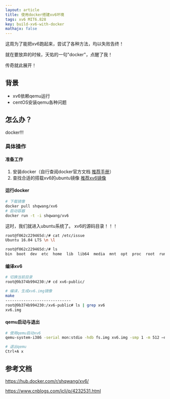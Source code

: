 ```yaml
---
layout: article
title: 使用docker搭建xv6环境
tags: xv6 MIT6.828
key: build-xv6-with-docker
mathajx: false
---
```

这周为了能把xv6跑起来，尝试了各种方法，均以失败告终！

就在要放弃的时候，天佑的一句"docker"，点醒了我！

传奇就此展开！
<!--more-->

## 背景

- xv6依赖qemu运行
- centOS安装qemu各种问题

## 怎么办？

docker!!!

### 具体操作

#### 准备工作

1. 安装docker（自行查阅docker官方文档 [推荐手册](https://yeasy.gitbooks.io/docker_practice/introduction/what.html)）
2. 查找合适的搭载xv6的ubuntu镜像 [推荐xv6镜像](https://hub.docker.com/r/shqwang/xv6/)

#### 运行docker

```bash
# 下载镜像
docker pull shqwang/xv6
# 启动容器
docker run -t -i shqwang/xv6
```

这时，我们就进入ubuntu系统了。
xv6的源码目录！！！

```bash
root@f062c229465d:/# cat /etc/issue
Ubuntu 16.04 LTS \n \l

root@f062c229465d:/# ls
bin  boot  dev  etc  home  lib  lib64  media  mnt  opt  proc  root  run  sbin  srv  sys  tmp  usr  var  xv6-public
```

#### 编译xv6

```bash
# 切换当前目录
root@9b374b994230:/# cd xv6-public/

# 编译，生成xv6.img镜像
make
-----------------------------
root@9b374b994230:/xv6-public# ls | grep xv6
xv6.img
```

#### qemu启动与退出

```bash
# 使用qemu启动xv6
qemu-system-i386 -serial mon:stdio -hdb fs.img xv6.img -smp 1 -m 512 —nographic

# 退出qemu
Ctrl+A x
```

## 参考文档

<https://hub.docker.com/r/shqwang/xv6/>

<https://www.cnblogs.com/jcli/p/4232531.html>
